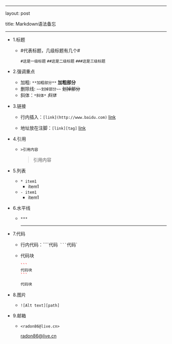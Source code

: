
---
layout: post

title: Markdown语法备忘

---


* 1.标题

  * \#代表标题，几级标题有几个\#

     `#这是一级标题`    `##这是二级标题`   `###这是三级标题`

* 2.强调重点

  * 加粗: `**加粗部分**` **加粗部分**
  * 删除线: `~~划掉部分~~` ~~划掉部分~~
  * 斜体：`*斜体*` *斜体*

* 3.链接

  * 行内插入：`[link](http://www.baidu.com)` [link](http://baidu.com)

  * 地址放在注脚：`[link][tag]` [link][1]

    [1]: http://www.baidu.com

* 4.引用

  * `>引用内容`

    > 引用内容

* 5.列表

  * `* item1`
    * item1
  * `- item1`
    - item1

* 6.水平线

  * `***`

    ***

* 7.代码

  * 行内代码：````代码`  ``` `代码`

  * 代码块

    ```c++
    ​```
    代码块
    ​```
    ```

    ```c++
    代码块
    ```


* 8.图片

  * `![Alt text][path]`

* 9.邮箱

  * `<radon86@live.cn>`

    <radon86@live.cn>

  ​